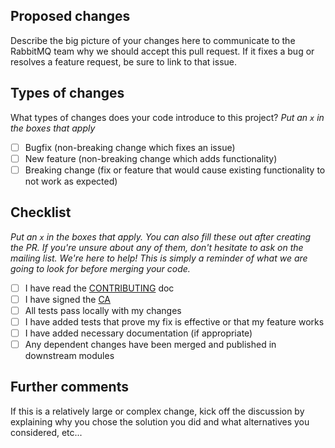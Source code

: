 ## Proposed changes

Describe the big picture of your changes here to communicate to the RabbitMQ team why we should accept this pull request. If it fixes a bug or resolves a feature request, be sure to link to that issue.

## Types of changes

What types of changes does your code introduce to this project?
_Put an `x` in the boxes that apply_

- [ ] Bugfix (non-breaking change which fixes an issue)
- [ ] New feature (non-breaking change which adds functionality)
- [ ] Breaking change (fix or feature that would cause existing functionality to not work as expected)

## Checklist

_Put an `x` in the boxes that apply. You can also fill these out after creating the PR. If you're unsure about any of them, don't hesitate to ask on the mailing list. We're here to help! This is simply a reminder of what we are going to look for before merging your code._

- [ ] I have read the [CONTRIBUTING](/CONTRIBUTING.md) doc
- [ ] I have signed the [CA](https://github.com/rabbitmq/ca#how-to-submit)
- [ ] All tests pass locally with my changes
- [ ] I have added tests that prove my fix is effective or that my feature works
- [ ] I have added necessary documentation (if appropriate)
- [ ] Any dependent changes have been merged and published in downstream modules

## Further comments

If this is a relatively large or complex change, kick off the discussion by explaining why you chose the solution you did and what alternatives you considered, etc...
